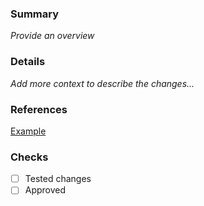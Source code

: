 ### Summary
_Provide an overview_


### Details
_Add more context to describe the changes..._

### References
[Example](www.google.com)

### Checks
- [ ] Tested changes
- [ ] Approved
